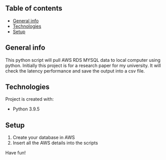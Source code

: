
## Table of contents
* [General info](#general-info)
* [Technologies](#technologies)
* [Setup](#setup)

## General info

This python script will pull AWS RDS MYSQL data to local computer using python.
Initially this project is for a research paper for my university. It will check the latency performance and save the output
into a csv file.


## Technologies
Project is created with:
* Python 3.9.5
	
## Setup
1. Create your database in AWS
2. Insert all the AWS details into the scripts

Have fun!
